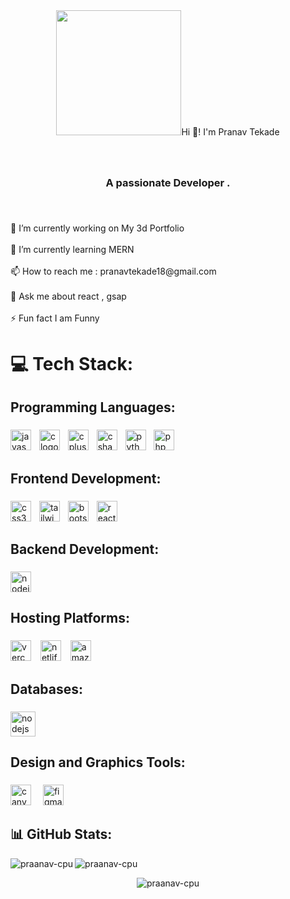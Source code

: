 <div align="center">
  <img height="200" src="   
 />
</div>

###

<h2 align="center">Hi 👋!   I'm Pranav Tekade</h2>

###

<br clear="both">

<h3 align="center">A passionate Developer .</h3>

###

<br clear="both">

<p align="left">🔭 I’m currently working on My 3d Portfolio<br><br>🌱 I’m currently learning MERN<br><br>📫 How to reach me  :  pranavtekade18@gmail.com<br><br>💬 Ask me about  react , gsap<br><br>⚡ Fun fact I am Funny</p>

###

<h1 align="left">💻 Tech Stack:</h1>

###

<h2 align="left">Programming Languages:</h2>

###

<div align="left">
  <img src="https://img.shields.io/badge/JavaScript-F7DF1E?logo=javascript&logoColor=black&style=for-the-badge" height="33" alt="javascript logo"  />
  <img width="5" />
  <img src="https://img.shields.io/badge/C-A8B9CC?logo=c&logoColor=black&style=for-the-badge" height="33" alt="c logo"  />
  <img width="5" />
  <img src="https://img.shields.io/badge/C++-00599C?logo=cplusplus&logoColor=white&style=for-the-badge" height="33" alt="cplusplus logo"  />
  <img width="5" />
  <img src="https://img.shields.io/badge/C Sharp-239120?logo=csharp&logoColor=white&style=for-the-badge" height="33" alt="csharp logo"  />
  <img width="5" />
  <img src="https://img.shields.io/badge/Python-3776AB?logo=python&logoColor=white&style=for-the-badge" height="33" alt="python logo"  />
  <img width="5" />
  <img src="https://img.shields.io/badge/PHP-777BB4?logo=php&logoColor=black&style=for-the-badge" height="33" alt="php logo"  />
</div>

###

<h2 align="left">Frontend Development:</h2>

###

<div align="left">
  <img src="https://img.shields.io/badge/CSS3-1572B6?logo=css3&logoColor=white&style=for-the-badge" height="33" alt="css3 logo"  />
  <img width="5" />
  <img src="https://img.shields.io/badge/Tailwind CSS-06B6D4?logo=tailwindcss&logoColor=black&style=for-the-badge" height="33" alt="tailwindcss logo"  />
  <img width="5" />
  <img src="https://img.shields.io/badge/Bootstrap-7952B3?logo=bootstrap&logoColor=white&style=for-the-badge" height="33" alt="bootstrap logo"  />
  <img width="5" />
  <img src="https://img.shields.io/badge/React-61DAFB?logo=react&logoColor=black&style=for-the-badge" height="33" alt="react logo"  />
</div>

###

<h2 align="left">Backend Development:</h2>

###

<div align="left">
  <img src="https://img.shields.io/badge/Node.js-339933?logo=nodedotjs&logoColor=white&style=for-the-badge" height="33" alt="nodejs logo"  />
</div>

###

<h2 align="left">Hosting Platforms:</h2>

###

<div align="left">
  <img src="https://img.shields.io/badge/Vercel-000000?logo=vercel&logoColor=white&style=for-the-badge" height="33" alt="vercel logo"  />
  <img width="7" />
  <img src="https://img.shields.io/badge/Netlify-00C7B7?logo=netlify&logoColor=black&style=for-the-badge" height="33" alt="netlify logo"  />
  <img width="7" />
  <img src="https://img.shields.io/badge/Amazon AWS-232F3E?logo=amazonaws&logoColor=white&style=for-the-badge" height="33" alt="amazonwebservices logo"  />
</div>

###

<h2 align="left">Databases:</h2>

###

<div align="left">
  <img src="https://img.shields.io/badge/Node.js-339933?logo=nodedotjs&logoColor=white&style=for-the-badge" height="40" alt="nodejs logo"  />
</div>

###

<h2 align="left">Design and Graphics Tools:</h2>

###

<div align="left">
  <img src="https://img.shields.io/badge/Canva-00C4CC?logo=canva&logoColor=black&style=for-the-badge" height="33" alt="canva logo"  />
  <img width="11" />
  <img src="https://img.shields.io/badge/Figma-F24E1E?logo=figma&logoColor=white&style=for-the-badge" height="33" alt="figma logo"  />
</div>

###

<h2 align="left">📊 GitHub Stats:</h2>

<p><img align="left" src="https://github-readme-streak-stats.herokuapp.com/?user=praanav-cpu&" alt="praanav-cpu" /></p>

<p>&nbsp;<img align="left" src="https://github-readme-stats.vercel.app/api?username=praanav-cpu&show_icons=true&locale=en" alt="praanav-cpu" /></p>

<p><img align="center" src="https://github-readme-stats.vercel.app/api/top-langs?username=praanav-cpu&show_icons=true&locale=en&layout=compact" alt="praanav-cpu" /></p>

 

###

 
 
